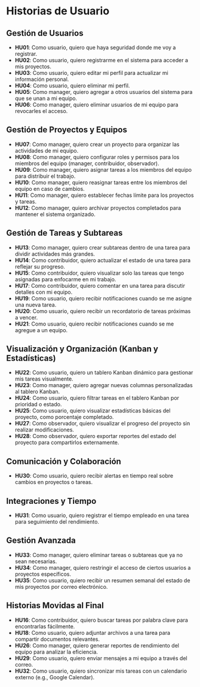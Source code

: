 # Historias de Usuario

## Gestión de Usuarios
- **HU01**: Como usuario, quiero que haya seguridad donde me voy a registrar.
- **HU02**: Como usuario, quiero registrarme en el sistema para acceder a mis proyectos.
- **HU03**: Como usuario, quiero editar mi perfil para actualizar mi información personal.
- **HU04**: Como usuario, quiero eliminar mi perfil.
- **HU05**: Como manager, quiero agregar a otros usuarios del sistema para que se unan a mi equipo.
- **HU06**: Como manager, quiero eliminar usuarios de mi equipo para revocarles el acceso.

## Gestión de Proyectos y Equipos
- **HU07**: Como manager, quiero crear un proyecto para organizar las actividades de mi equipo.
- **HU08**: Como manager, quiero configurar roles y permisos para los miembros del equipo (manager, contribuidor, observador).
- **HU09**: Como manager, quiero asignar tareas a los miembros del equipo para distribuir el trabajo.
- **HU10**: Como manager, quiero reasignar tareas entre los miembros del equipo en caso de cambios.
- **HU11**: Como manager, quiero establecer fechas límite para los proyectos y tareas.
- **HU12**: Como manager, quiero archivar proyectos completados para mantener el sistema organizado.

## Gestión de Tareas y Subtareas
- **HU13**: Como manager, quiero crear subtareas dentro de una tarea para dividir actividades más grandes.
- **HU14**: Como contribuidor, quiero actualizar el estado de una tarea para reflejar su progreso.
- **HU15**: Como contribuidor, quiero visualizar solo las tareas que tengo asignadas para enfocarme en mi trabajo.
- **HU17**: Como contribuidor, quiero comentar en una tarea para discutir detalles con mi equipo.
- **HU19**: Como usuario, quiero recibir notificaciones cuando se me asigne una nueva tarea.
- **HU20**: Como usuario, quiero recibir un recordatorio de tareas próximas a vencer.
- **HU21**: Como usuario, quiero recibir notificaciones cuando se me agregue a un equipo.

## Visualización y Organización (Kanban y Estadísticas)
- **HU22**: Como usuario, quiero un tablero Kanban dinámico para gestionar mis tareas visualmente.
- **HU23**: Como manager, quiero agregar nuevas columnas personalizadas al tablero Kanban.
- **HU24**: Como usuario, quiero filtrar tareas en el tablero Kanban por prioridad o estado.
- **HU25**: Como usuario, quiero visualizar estadísticas básicas del proyecto, como porcentaje completado.
- **HU27**: Como observador, quiero visualizar el progreso del proyecto sin realizar modificaciones.
- **HU28**: Como observador, quiero exportar reportes del estado del proyecto para compartirlos externamente.

## Comunicación y Colaboración
- **HU30**: Como usuario, quiero recibir alertas en tiempo real sobre cambios en proyectos o tareas.

## Integraciones y Tiempo
- **HU31**: Como usuario, quiero registrar el tiempo empleado en una tarea para seguimiento del rendimiento.

## Gestión Avanzada
- **HU33**: Como manager, quiero eliminar tareas o subtareas que ya no sean necesarias.
- **HU34**: Como manager, quiero restringir el acceso de ciertos usuarios a proyectos específicos.
- **HU35**: Como usuario, quiero recibir un resumen semanal del estado de mis proyectos por correo electrónico.

## Historias Movidas al Final
- **HU16**: Como contribuidor, quiero buscar tareas por palabra clave para encontrarlas fácilmente.
- **HU18**: Como usuario, quiero adjuntar archivos a una tarea para compartir documentos relevantes.
- **HU26**: Como manager, quiero generar reportes de rendimiento del equipo para analizar la eficiencia.
- **HU29**: Como usuario, quiero enviar mensajes a mi equipo a través del correo.
- **HU32**: Como usuario, quiero sincronizar mis tareas con un calendario externo (e.g., Google Calendar).
